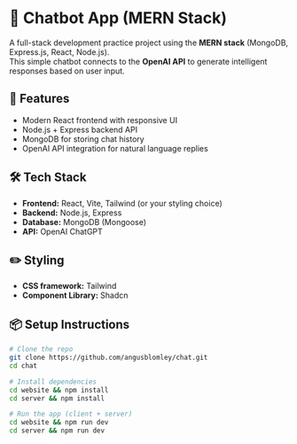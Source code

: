 # 🧠 Chatbot App (MERN Stack)

A full-stack development practice project using the **MERN stack** (MongoDB, Express.js, React, Node.js).  
This simple chatbot connects to the **OpenAI API** to generate intelligent responses based on user input.

## 🚀 Features

- Modern React frontend with responsive UI
- Node.js + Express backend API
- MongoDB for storing chat history
- OpenAI API integration for natural language replies

## 🛠 Tech Stack

- **Frontend:** React, Vite, Tailwind (or your styling choice)
- **Backend:** Node.js, Express
- **Database:** MongoDB (Mongoose)
- **API:** OpenAI ChatGPT

## ✏️ Styling

- **CSS framework:** Tailwind
- **Component Library:** Shadcn

## 📦 Setup Instructions

```bash
# Clone the repo
git clone https://github.com/angusblomley/chat.git
cd chat

# Install dependencies
cd website && npm install
cd server && npm install

# Run the app (client + server)
cd website && npm run dev
cd server && npm run dev
```
